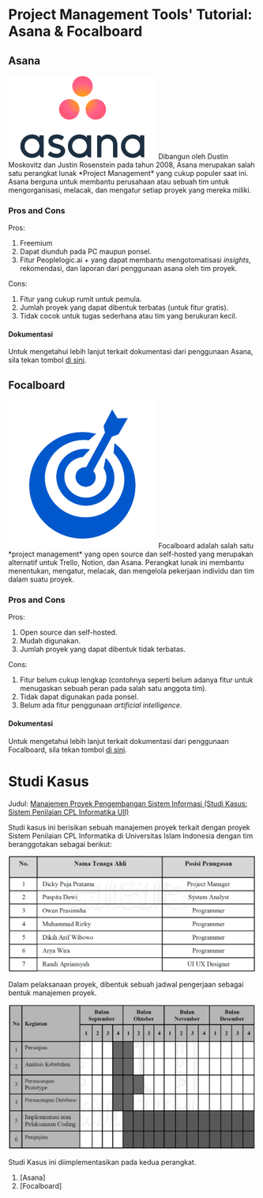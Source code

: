 # Project Management Tools' Tutorial: Asana & Focalboard

## Asana
<img src="Photos/Asana-logo.png" alt="app-screen" width="300" />
Dibangun oleh Dustin Moskovitz dan Justin Rosenstein pada tahun 2008, Asana merupakan salah satu perangkat lunak *Project Management* yang cukup populer saat ini. Asana berguna untuk membantu perusahaan atau sebuah tim untuk mengorganisasi, melacak, dan mengatur setiap proyek yang mereka miliki. 

### Pros and Cons
Pros:
1. Freemium
2. Dapat diunduh pada PC maupun ponsel.
3. Fitur Peoplelogic.ai + yang dapat membantu mengotomatisasi *insights*, rekomendasi, dan laporan dari penggunaan asana oleh tim proyek. 

Cons:
1. Fitur yang cukup rumit untuk pemula.
2. Jumlah proyek yang dapat dibentuk terbatas (untuk fitur gratis).
3. Tidak cocok untuk tugas sederhana atau tim yang berukuran kecil.

#### Dokumentasi
Untuk mengetahui lebih lanjut terkait dokumentasi dari penggunaan Asana, sila tekan tombol [di sini](https://github.com/sheardclears/Project-Managements-Tools/blob/535cad9fd6e3499739f838780a35c555a0f242be/Files/Dokumentasi%20Asana.pdf).

## Focalboard
<img src="Photos/focalboard.png" alt="app-screen" width="300" />
Focalboard adalah salah satu *project management* yang open source dan self-hosted yang merupakan alternatif untuk Trello, Notion, dan Asana. Perangkat lunak ini membantu menentukan, mengatur, melacak, dan mengelola pekerjaan individu dan tim dalam suatu proyek.

### Pros and Cons
Pros:
1. Open source dan self-hosted.
2. Mudah digunakan.
3. Jumlah proyek yang dapat dibentuk tidak terbatas.

Cons:
1. Fitur belum cukup lengkap (contohnya seperti belum adanya fitur untuk menugaskan sebuah peran pada salah satu anggota tim).
2. Tidak dapat digunakan pada ponsel.
3. Belum ada fitur penggunaan *artificial intelligence*.

#### Dokumentasi
Untuk mengetahui lebih lanjut terkait dokumentasi dari penggunaan Focalboard, sila tekan tombol [di sini](https://github.com/sheardclears/Project-Managements-Tools/blob/535cad9fd6e3499739f838780a35c555a0f242be/Files/Dokumentasi%20Focalboard.pdf).

# Studi Kasus
Judul: [Manajemen Proyek Pengembangan Sistem Informasi (Studi Kasus: Sistem Penilaian CPL Informatika UII)](https://dspace.uii.ac.id/handle/123456789/29689)

Studi kasus ini berisikan sebuah manajemen proyek terkait dengan proyek Sistem Penilaian CPL Informatika di Universitas Islam Indonesia dengan tim beranggotakan sebagai berikut:

<img src="Photos/tim.png" alt="app-screen" width="500" />

Dalam pelaksanaan proyek, dibentuk sebuah jadwal pengerjaan sebagai bentuk manajemen proyek.

<img src="Photos/tugas.png" alt="app-screen" width="500" />

Studi Kasus ini diimplementasikan pada kedua perangkat. 
1. [Asana]
2. [Focalboard]

